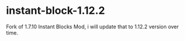 # instant-block-1.12.2
Fork of 1.7.10 Instant Blocks Mod, i will update that to 1.12.2 version over time.
